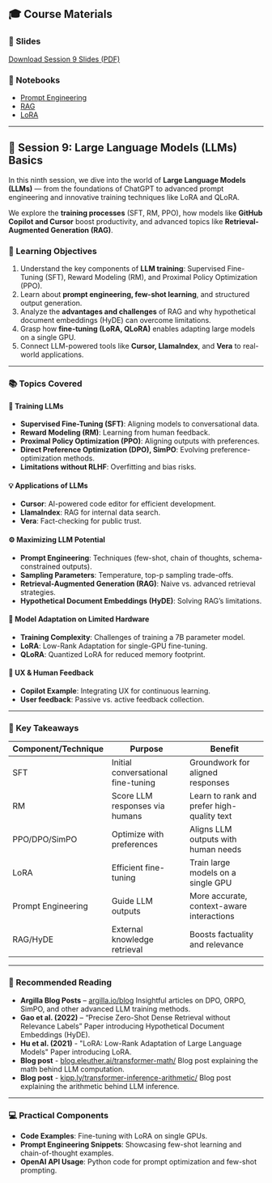 ## 🎓 Course Materials

### 📑 Slides

[Download Session 9 Slides (PDF)](../pdfs/2025_BSE_NLP_Session_9.pdf)

### 📓 Notebooks

- [Prompt Engineering](Session_9_1_Prompt_Engineering.ipynb)
- [RAG](Session_9_2_RAG.ipynb)
- [LoRA](Session_9_3_LoRA.ipynb)

---

## 🚀 Session 9: Large Language Models (LLMs) Basics

In this ninth session, we dive into the world of **Large Language Models (LLMs)** — from the foundations of ChatGPT to advanced prompt engineering and innovative training techniques like LoRA and QLoRA.

We explore the **training processes** (SFT, RM, PPO), how models like **GitHub Copilot and Cursor** boost productivity, and advanced topics like **Retrieval-Augmented Generation (RAG)**.

### 🎯 Learning Objectives

1. Understand the key components of **LLM training**: Supervised Fine-Tuning (SFT), Reward Modeling (RM), and Proximal Policy Optimization (PPO).
2. Learn about **prompt engineering, few-shot learning**, and structured output generation.
3. Analyze the **advantages and challenges** of RAG and why hypothetical document embeddings (HyDE) can overcome limitations.
4. Grasp how **fine-tuning (LoRA, QLoRA)** enables adapting large models on a single GPU.
5. Connect LLM-powered tools like **Cursor, LlamaIndex**, and **Vera** to real-world applications.

---

### 📚 Topics Covered

#### 🔧 Training LLMs
- **Supervised Fine-Tuning (SFT)**: Aligning models to conversational data.
- **Reward Modeling (RM)**: Learning from human feedback.
- **Proximal Policy Optimization (PPO)**: Aligning outputs with preferences.
- **Direct Preference Optimization (DPO), SimPO**: Evolving preference-optimization methods.
- **Limitations without RLHF**: Overfitting and bias risks.

#### 💡 Applications of LLMs
- **Cursor**: AI-powered code editor for efficient development.
- **LlamaIndex**: RAG for internal data search.
- **Vera**: Fact-checking for public trust.

#### ⚙️ Maximizing LLM Potential
- **Prompt Engineering**: Techniques (few-shot, chain of thoughts, schema-constrained outputs).
- **Sampling Parameters**: Temperature, top-p sampling trade-offs.
- **Retrieval-Augmented Generation (RAG)**: Naive vs. advanced retrieval strategies.
- **Hypothetical Document Embeddings (HyDE)**: Solving RAG’s limitations.

#### 🎯 Model Adaptation on Limited Hardware
- **Training Complexity**: Challenges of training a 7B parameter model.
- **LoRA**: Low-Rank Adaptation for single-GPU fine-tuning.
- **QLoRA**: Quantized LoRA for reduced memory footprint.

#### 🌟 UX & Human Feedback
- **Copilot Example**: Integrating UX for continuous learning.
- **User feedback**: Passive vs. active feedback collection.

---

### 🧠 Key Takeaways

| Component/Technique | Purpose                           | Benefit                                    |
|---------------------|-----------------------------------|--------------------------------------------|
| SFT                 | Initial conversational fine-tuning | Groundwork for aligned responses           |
| RM                  | Score LLM responses via humans    | Learn to rank and prefer high-quality text |
| PPO/DPO/SimPO       | Optimize with preferences         | Aligns LLM outputs with human needs        |
| LoRA                | Efficient fine-tuning             | Train large models on a single GPU         |
| Prompt Engineering  | Guide LLM outputs                 | More accurate, context-aware interactions  |
| RAG/HyDE            | External knowledge retrieval      | Boosts factuality and relevance            |

---

### 📖 Recommended Reading

- **Argilla Blog Posts** – [argilla.io/blog](https://argilla.io/blog)
  Insightful articles on DPO, ORPO, SimPO, and other advanced LLM training methods.
- **Gao et al. (2022)** – “Precise Zero-Shot Dense Retrieval without Relevance Labels”
  Paper introducing Hypothetical Document Embeddings (HyDE).
- **Hu et al. (2021)** - "LoRA: Low-Rank Adaptation of Large Language Models"
  Paper introducing LoRA.
- **Blog post** - [blog.eleuther.ai/transformer-math/](https://blog.eleuther.ai/transformer-math/)
  Blog post explaining the math behind LLM computation.
- **Blog post** - [kipp.ly/transformer-inference-arithmetic/](https://kipp.ly/transformer-inference-arithmetic/)
  Blog post explaining the arithmetic behind LLM inference.

---

### 💻 Practical Components

- **Code Examples**: Fine-tuning with LoRA on single GPUs.
- **Prompt Engineering Snippets**: Showcasing few-shot learning and chain-of-thought examples.
- **OpenAI API Usage**: Python code for prompt optimization and few-shot prompting.
